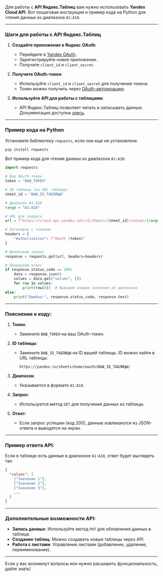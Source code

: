 Для работы с **API Яндекс.Таблиц** вам нужно использовать **Yandex Cloud API**. Вот пошаговая инструкция и пример кода на Python для чтения данных из диапазона `A1:A18`.

---

### Шаги для работы с API Яндекс.Таблиц

1. **Создайте приложение в Яндекс.OAuth**:
   - Перейдите в [Yandex OAuth](https://oauth.yandex.ru/).
   - Зарегистрируйте новое приложение.
   - Получите `client_id` и `client_secret`.

2. **Получите OAuth-токен**:
   - Используйте `client_id` и `client_secret` для получения токена.
   - Токен можно получить через [OAuth-авторизацию](https://yandex.ru/dev/id/doc/dg/oauth/concepts/about.html).

3. **Используйте API для работы с таблицами**:
   - API Яндекс.Таблиц позволяет читать и записывать данные. Документация доступна [здесь](https://yandex.ru/dev/api360/).

---

### Пример кода на Python

Установите библиотеку `requests`, если она еще не установлена:
```bash
pip install requests
```

Вот пример кода для чтения данных из диапазона `A1:A18`:

```python
import requests

# Ваш OAuth-токен
token = "ВАШ_ТОКЕН"

# ID таблицы (из URL таблицы)
sheet_id = "ВАШ_ID_ТАБЛИЦЫ"

# Диапазон A1:A18
range = "A1:A18"

# URL для запроса
url = f"https://cloud-api.yandex.net/v1/sheets/{sheet_id}/values/{range}"

# Заголовки с токеном
headers = {
    "Authorization": f"OAuth {token}"
}

# Выполняем запрос
response = requests.get(url, headers=headers)

# Проверяем ответ
if response.status_code == 200:
    data = response.json()
    values = data.get("values", [])
    for row in values:
        print(row[0])  # Выводим каждое значение из диапазона
else:
    print("Ошибка:", response.status_code, response.text)
```

---

### Пояснение к коду:
1. **Токен**:
   - Замените `ВАШ_ТОКЕН` на ваш OAuth-токен.
   
2. **ID таблицы**:
   - Замените `ВАШ_ID_ТАБЛИЦЫ` на ID вашей таблицы. ID можно найти в URL таблицы:
     ```
     https://yandex.ru/sheets/home/oauth/ВАШ_ID_ТАБЛИЦЫ/
     ```

3. **Диапазон**:
   - Указывается в формате `A1:A18`.

4. **Запрос**:
   - Используется метод `GET` для получения данных из таблицы.

5. **Ответ**:
   - Если запрос успешен (код 200), данные извлекаются из JSON-ответа и выводятся на экран.

---

### Пример ответа API:
Если в таблице есть данные в диапазоне `A1:A18`, ответ будет выглядеть так:
```json
{
  "values": [
    ["Значение 1"],
    ["Значение 2"],
    ["Значение 3"],
    ...
  ]
}
```

---

### Дополнительные возможности API:
- **Запись данных**: Используйте метод `PUT` для обновления данных в таблице.
- **Создание таблиц**: Можно создавать новые таблицы через API.
- **Работа с листами**: Управление листами (добавление, удаление, переименование).

---

Если у вас возникнут вопросы или нужно расширить функциональность, дайте знать!